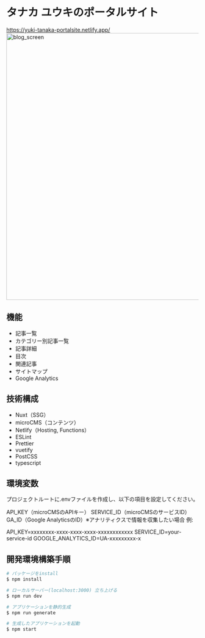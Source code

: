 # タナカ ユウキのポータルサイト
https://yuki-tanaka-portalsite.netlify.app/
<img width="700" alt="blog_screen" src="https://user-images.githubusercontent.com/60835765/134660487-4e899857-acc0-469b-bade-dc0ba0d2396a.png">

## 機能
- 記事一覧
- カテゴリー別記事一覧
- 記事詳細
- 目次
- 関連記事
- サイトマップ
- Google Analytics

## 技術構成
- Nuxt（SSG）
- microCMS（コンテンツ）
- Netlify（Hosting, Functions）
- ESLint
- Prettier
- vuetify
- PostCSS
- typescript

## 環境変数
プロジェクトルートに.envファイルを作成し、以下の項目を設定してください。

API_KEY（microCMSのAPIキー）
SERVICE_ID（microCMSのサービスID）
GA_ID（Google AnalyticsのID）※アナリティクスで情報を収集したい場合
例:

API_KEY=xxxxxxxx-xxxx-xxxx-xxxx-xxxxxxxxxxxx
SERVICE_ID=your-service-id
GOOGLE_ANALYTICS_ID=UA-xxxxxxxxx-x


## 開発環境構築手順

```bash
# パッケージをinstall
$ npm install

# ローカルサーバー(localhost:3000) 立ち上げる
$ npm run dev

# アプリケーションを静的生成
$ npm run generate

# 生成したアプリケーションを起動
$ npm start
```


